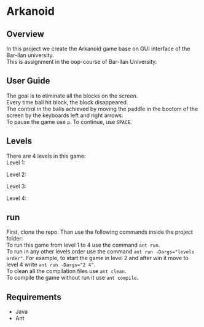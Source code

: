 # Arkanoid <br>
## Overview <br>
In this project we create the Arkanoid game base on GUI interface of the Bar-Ilan university.<br>
This is assignment in the oop-course of Bar-Ilan University. <br>

## User Guide <br>
The goal is to eliminate all the blocks on the screen.<br>
Every time ball hit block, the block disappeared.<br>
The control in the balls achieved by moving the paddle in the bootom of the screen by the keyboards left and right arrows.<br>
To pause the game use `p`. To continue, use `SPACE`. <br>

## Levels <br>
There are 4 levels in this game:<br>
Level 1: <br>


Level 2: <br>

Level 3: <br>

Level 4: <br>

## run <br>
First, clone the repo. Than use the following commands inside the project folder:<br>
To run this game from level 1 to 4 use the command `ant run`. <br>
To run in any other levels order use the command `ant run -Dargs="levels order"`. For example, to start the game in level 2 and after win it move to level 4 write `ant run -Dargs="2 4"`.<br>
To clean all the compilation files use `ant clean`.<br>
To compile the game without run it use `ant compile`.<br>

## Requirements <br>
 - Java<br>
 - Ant
